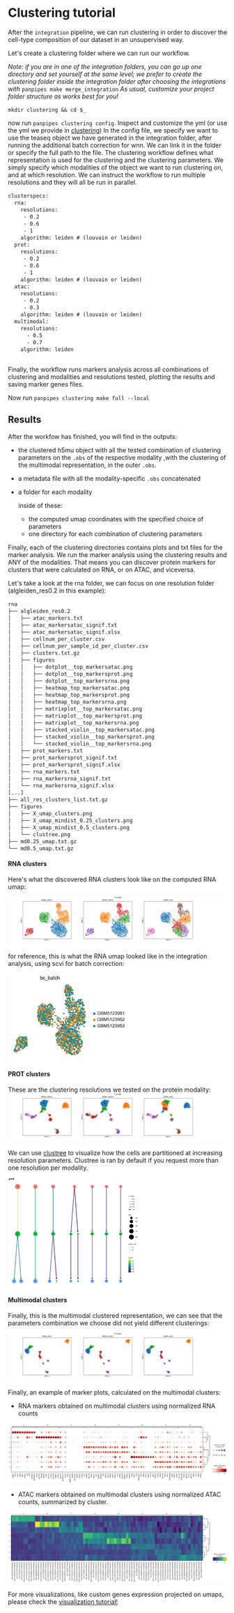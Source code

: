 Clustering tutorial
===================

After the `integration` pipeline, we can run clustering in order to discover the cell-type composition of our dataset in an unsupervised way.

Let's create a clustering folder where we can run our workflow.

*Note: if you are in one of the integration folders, you can go up one directory and set yourself at the same level; we prefer to create the clustering folder inside the integration folder after choosing the integrations  with* `panpipes make merge_integration` 
*As usual, customize your project folder structure as works best for you!*

```
mkdir clustering && cd $_
```

now run `panpipes clustering config`. Inspect and customize the yml (or use the yml we provide in [clustering](../clustering/pipeline.yml))
In the config file, we specify we want to use the teaseq object we have generated in the integration folder, after running the additional batch correction for wnn. We can link it in the folder or specify the full path to the file. 
The clustering workflow defines what representation is used for the clustering and the clustering parameters. We simply specify which modalities of the object we want to run clustering on, and at which resolution. We can instruct the workflow to run multiple resolutions and they will all be run in parallel.

```
clusterspecs:
  rna:
    resolutions:
     - 0.2
     - 0.6
     - 1 
    algorithm: leiden # (louvain or leiden)
  prot:
    resolutions:
     - 0.2
     - 0.6
     - 1 
    algorithm: leiden # (louvain or leiden)
  atac:
    resolutions:
     - 0.2
     - 0.3
    algorithm: leiden # (louvain or leiden)
  multimodal:
    resolutions:
      - 0.5
      - 0.7
    algorithm: leiden


```

Finally, the workflow runs markers analysis across all combinations of clustering and modalities and resolutions tested, plotting the results and saving marker genes files. 


Now run `panpipes clustering make full --local`  

## Results

After the workfow has finished, you will find in the outputs:
 - the clustered h5mu object with all the tested combination of clustering parameters on the `.obs` of the respective modality ,with the clustering of the multimodal representation,  in the outer `.obs`.
 - a metadata file with all the modality-specific `.obs` concatenated
 - a folder for each modality
  
    inside of these:

    - the computed umap coordinates with the specified choice of parameters
    - one directory for each combination of clustering parameters 
  
  Finally, each of the clustering directories contains plots and txt files for the marker analysis. We run the marker analysis using the clustering results and ANY of the modalities. That means you can discover protein markers for clusters that were calculated on RNA, or on ATAC, and viceversa.


Let's take a look at the rna folder, we can focus on one resolution folder (algleiden_res0.2 in this example):

```
rna
├── algleiden_res0.2
│   ├── atac_markers.txt
│   ├── atac_markersatac_signif.txt
│   ├── atac_markersatac_signif.xlsx
│   ├── cellnum_per_cluster.csv
│   ├── cellnum_per_sample_id_per_cluster.csv
│   ├── clusters.txt.gz
│   ├── figures
│   │   ├── dotplot__top_markersatac.png
│   │   ├── dotplot__top_markersprot.png
│   │   ├── dotplot__top_markersrna.png
│   │   ├── heatmap_top_markersatac.png
│   │   ├── heatmap_top_markersprot.png
│   │   ├── heatmap_top_markersrna.png
│   │   ├── matrixplot__top_markersatac.png
│   │   ├── matrixplot__top_markersprot.png
│   │   ├── matrixplot__top_markersrna.png
│   │   ├── stacked_violin__top_markersatac.png
│   │   ├── stacked_violin__top_markersprot.png
│   │   └── stacked_violin__top_markersrna.png
│   ├── prot_markers.txt
│   ├── prot_markersprot_signif.txt
│   ├── prot_markersprot_signif.xlsx
│   ├── rna_markers.txt
│   ├── rna_markersrna_signif.txt
│   └── rna_markersrna_signif.xlsx
[...]
├── all_res_clusters_list.txt.gz
├── figures
│   ├── X_umap_clusters.png
│   ├── X_umap_mindist_0.25_clusters.png
│   ├── X_umap_mindist_0.5_clusters.png
│   └── clustree.png
├── md0.25_umap.txt.gz
└── md0.5_umap.txt.gz
```

#### RNA clusters

Here's what the discovered RNA clusters look like on the computed RNA umap:

<img src="https://github.com/DendrouLab/panpipes-tutorials/blob/main/docs/clustering/figures/rna/X_umap_clusters.png?raw=true" alt="img1" >

for reference, this is what the RNA umap looked like in the integration analysis, using scvi for batch correction:

<img src="https://github.com/DendrouLab/panpipes-tutorials/blob/main/docs/clustering/figures/rna/umap_scvi_batch.png?raw=true" alt="img1" height= 200 >

#### PROT clusters

These are the clustering resolutions we tested on the protein modality:
<img src="https://github.com/DendrouLab/panpipes-tutorials/blob/main/docs/clustering/figures/prot/X_umap_clusters.png?raw=true" alt="img1" >


We can use [clustree](https://academic.oup.com/gigascience/article/7/7/giy083/5052205?login=false) to visualize how the cells are partitioned at increasing resolution parameters. Clustree is ran by default if you request more than one resolution per modality.

<img src="https://github.com/DendrouLab/panpipes-tutorials/blob/main/docs/clustering/figures/prot/clustree.png?raw=true" alt="img1" height = 250>

#### Multimodal clusters

Finally, this is the multimodal clustered representation, we can see that the parameters combination we choose did not yield different clusterings:

<img src="https://github.com/DendrouLab/panpipes-tutorials/blob/main/docs/clustering/figures/multimodal/X_umap_clusters.png?raw=true" alt="img1" >

Finally, an example of marker plots, calculated on the multimodal clusters:

- RNA markers obtained on multimodal clusters using normalized RNA counts

<img src="https://github.com/DendrouLab/panpipes-tutorials/blob/main/docs/clustering/figures/multimodal/dotplot__top_markersrna.png?raw=true" alt="img1" >

- ATAC markers obtained on multimodal clusters using normalized ATAC counts, summarized by cluster.

<img src="https://github.com/DendrouLab/panpipes-tutorials/blob/main/docs/clustering/figures/multimodal/matrixplot__top_markersatac.png?raw=true" alt="img1" >


For more visualizations, like custom genes expression projected on umaps, please check the [visualization tutorial!](https://panpipes-tutorials.readthedocs.io/en/latest/visualization/vis_with_panpipes.html)